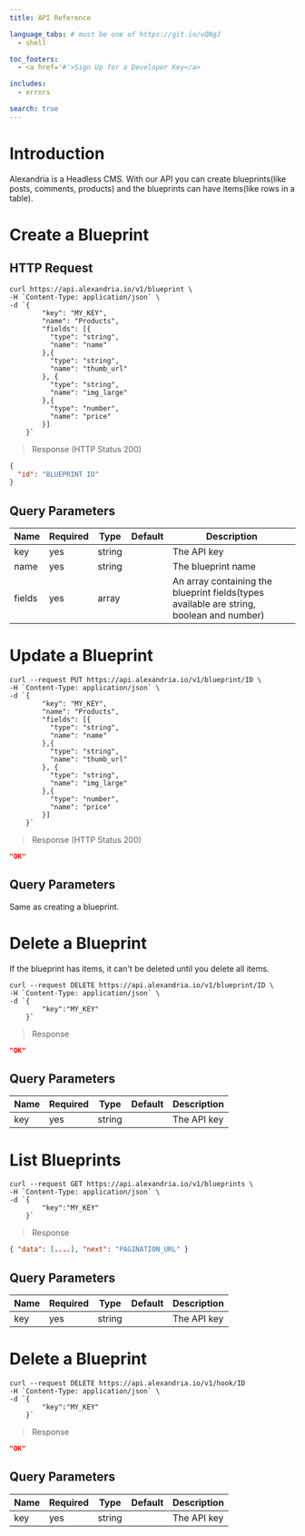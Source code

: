 ```yaml
---
title: API Reference

language_tabs: # must be one of https://git.io/vQNgJ
  - shell

toc_footers:
  - <a href='#'>Sign Up for a Developer Key</a>

includes:
  - errors

search: true
---
```


# Introduction

Alexandria is a Headless CMS. With our API you can create blueprints(like posts, comments, products) and the blueprints can have items(like rows in a table).

# Create a Blueprint

## HTTP Request

```shell
curl https://api.alexandria.io/v1/blueprint \
-H `Content-Type: application/json` \
-d `{
        "key": "MY_KEY",
        "name": "Products",
        "fields": [{
          "type": "string",
          "name": "name"
        },{
          "type": "string",
          "name": "thumb_url"
        }, {
          "type": "string",
          "name": "img_large"
        },{
          "type": "number",
          "name": "price"
        }]
    }`
```

> Response (HTTP Status 200)

```json
{
  "id": "BLUEPRINT ID"
}
```

## Query Parameters

Name | Required | Type | Default | Description
---- | -------- | ---- | ------- | -----------
key | yes | string | | The API key
name | yes | string | | The blueprint name
fields | yes | array | | An array containing the blueprint fields(types available are string, boolean and number)

# Update a Blueprint

```shell
curl --request PUT https://api.alexandria.io/v1/blueprint/ID \
-H `Content-Type: application/json` \
-d `{
        "key": "MY_KEY",
        "name": "Products",
        "fields": [{
          "type": "string",
          "name": "name"
        },{
          "type": "string",
          "name": "thumb_url"
        }, {
          "type": "string",
          "name": "img_large"
        },{
          "type": "number",
          "name": "price"
        }]
    }`
```

> Response (HTTP Status 200)

```json
"OK"
```

## Query Parameters

Same as creating a blueprint.

# Delete a Blueprint

<aside class="notice">
If the blueprint has items, it can't be deleted until you delete all items.
</aside>

```shell
curl --request DELETE https://api.alexandria.io/v1/blueprint/ID \
-H `Content-Type: application/json` \
-d `{
        "key":"MY_KEY"
    }`
```

> Response

```json
"OK"
```

## Query Parameters

Name | Required | Type | Default | Description
---- | -------- | ---- | ------- | -----------
key | yes | string | | The API key

# List Blueprints

```shell
curl --request GET https://api.alexandria.io/v1/blueprints \
-H `Content-Type: application/json` \
-d `{
        "key":"MY_KEY"
    }`
```

> Response

```json
{ "data": [....], "next": "PAGINATION_URL" }
```

## Query Parameters

Name | Required | Type | Default | Description
---- | -------- | ---- | ------- | -----------
key | yes | string | | The API key

# Delete a Blueprint

```shell
curl --request DELETE https://api.alexandria.io/v1/hook/ID
-H `Content-Type: application/json` \
-d `{
        "key":"MY_KEY"
    }`
```

> Response

```json
"OK"
```

## Query Parameters

Name | Required | Type | Default | Description
---- | -------- | ---- | ------- | -----------
key | yes | string | | The API key